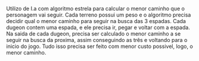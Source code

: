 Utilizo de I.a com algoritmo estrela para calcular o menor caminho que o personagem vai seguir.
Cada terreno possui um peso e o algoritmo precisa decidir qual o menor caminho para seguir na busca das 3 espadas.
Cada dugeon contem uma espada, e ele precisa ir, pegar e voltar com a espada.
Na saida de cada dugeon, precisa ser calculado o menor caminho a se seguir na busca da proxima, assim conseguindo as três e voltando para o inicio do jogo.
Tudo isso precisa ser feito com menor custo possivel, logo, o menor caminho.
